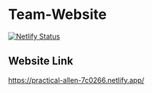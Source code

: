 # Team-Website

[![Netlify Status](https://api.netlify.com/api/v1/badges/16a4374a-f6c1-4a40-82dd-ac9cb695215b/deploy-status)](https://app.netlify.com/sites/practical-allen-7c0266/deploys)

## Website Link
https://practical-allen-7c0266.netlify.app/